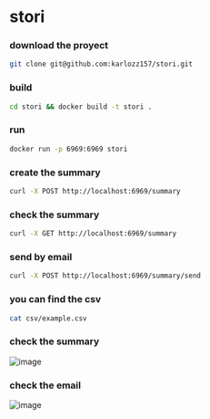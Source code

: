 # stori

### download the proyect
```bash
git clone git@github.com:karlozz157/stori.git
```

### build 
```bash
cd stori && docker build -t stori .
```

### run
```bash
docker run -p 6969:6969 stori
```

### create the summary
```bash
curl -X POST http://localhost:6969/summary
```

### check the summary
```bash
curl -X GET http://localhost:6969/summary
```

### send by email
```bash
curl -X POST http://localhost:6969/summary/send
```

### you can find the csv
```bash
cat csv/example.csv
```

### check the summary 
![image](https://user-images.githubusercontent.com/4811721/236516409-060e7b69-a20c-4ad5-91a9-a53931c32e9f.png)

### check the email
![image](https://user-images.githubusercontent.com/4811721/236516638-bec29a4b-4a48-4f34-8581-612db2d5265a.png)
